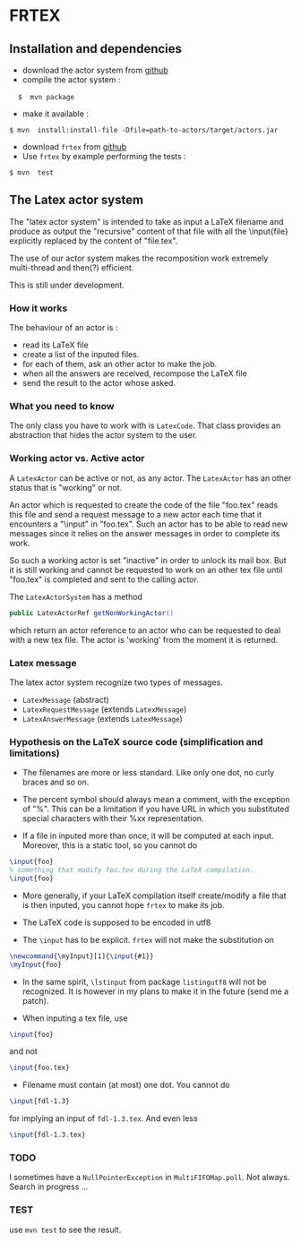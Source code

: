 #  FRTEX

## Installation and dependencies

* download the actor system from [github](https://github.com/LaurentClaessens/actors)
* compile the actor system :
<pre> <code> $  mvn package   </code>  </pre>
* make it available :
<pre><code>$ mvn  install:install-file -Dfile=path-to-actors/target/actors.jar</code></pre>
* download `frtex` from [github](https://github.com/LaurentClaessens/frtex)
* Use `frtex` by example performing the tests :
<pre><code>$ mvn  test</code></pre>


## The Latex actor system

The "latex actor system" is intended to take as input a LaTeX filename and produce as output the "recursive" content of that file with all the \input{file} explicitly replaced by the content of "file.tex". 

The use of our actor system makes the recomposition work extremely multi-thread and then(?) efficient.

This is still under development.

### How it works

The behaviour of an actor is :

- read its LaTeX file
- create a list of the inputed files.
- for each of them, ask an other actor to make the job.
- when all the answers are received, recompose the LaTeX file
- send the result to the actor whose asked.

### What you need to know

The only class you have to work with is `LatexCode`. That class provides an abstraction that hides the actor system to the user.

### Working actor vs. Active actor

A `LatexActor` can be active or not, as any actor. The `LatexActor` has an other status that is "working" or not.

An actor which is requested to create the code of the file "foo.tex" reads this file and send a request message to a new actor each time that it encounters a "\input" in "foo.tex". Such an actor has to be able to read new messages since it relies on the answer messages in order to complete its work.

So such a working actor is set "inactive" in order to unlock its mail box. But it is still working and cannot be requested to work on an other tex file until "foo.tex" is completed and sent to the calling actor.

The `LatexActorSystem` has a method 

```java
public LatexActorRef getNonWorkingActor()
```
which return an actor reference to an actor who can be requested to deal with a new tex file. The actor is 'working' from the moment it is returned.

### Latex message

The latex actor system recognize two types of messages.

* `LatexMessage` (abstract)
* `LatexRequestMessage` (extends `LatexMessage`)
* `LatexAnswerMessage` (extends `LatexMessage`)

### Hypothesis on the LaTeX source code (simplification and limitations)

* The filenames are more or less standard. Like only one dot, no curly braces and so on.

* The percent symbol should always mean a comment, with the exception of "\%". This can be a limitation if you have URL in which you substituted special characters with their %xx representation.

* If a file in inputed more than once, it will be computed at each input. Moreover, this is a static tool, so you cannot do
```latex
\input{foo}
% something that modify foo.tex during the LaTeX compilation.
\input{foo}
```

* More generally, if your LaTeX compilation itself create/modify a file that is then inputed, you cannot hope `frtex` to make its job.

* The LaTeX code is supposed to be encoded in utf8

* The `\input` has to be explicit. `frtex` will not make the substitution on
```latex
\newcommand{\myInput}[1]{\input{#1}}
\myInput{foo}
```

* In the same spirit, `\lstinput` from package `listingutf8` will not be recognized. It is however in my plans to make it in the future (send me a patch).

* When inputing a tex file, use
```latex
\input{foo}
```
and not
```latex
\input{foo.tex}
```
 * Filename must contain (at most) one dot. You cannot do
```latex
\input{fdl-1.3}
```
for implying an input of `fdl-1.3.tex`. And even less
```latex
\input{fdl-1.3.tex}
```

### TODO

I sometimes have a `NullPointerException` in `MultiFIFOMap.poll`. Not always. Search in progress ...

### TEST

use `mvn test` to see the result.
